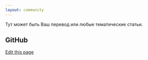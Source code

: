 ```yaml
---
layout: community
---
```


Тут может быть Ваш перевод или любые тематические статьи.

## GitHub

[Edit this page](https://github.com/Nodeclipse/www.nodeclipse.org/blob/gh-pages/community/russian.md)
